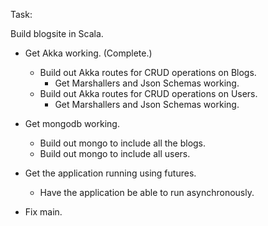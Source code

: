 Task:

Build blogsite in Scala.

- Get Akka working. (Complete.)
  - Build out Akka routes for CRUD operations on Blogs.
    - Get Marshallers and Json Schemas working.
  - Build out Akka routes for CRUD operations on Users.
    - Get Marshallers and Json Schemas working.

- Get mongodb working.
  - Build out mongo to include all the blogs.
  - Build out mongo to include all users. 

- Get the application running using futures.
  - Have the application be able to run asynchronously.

- Fix main.